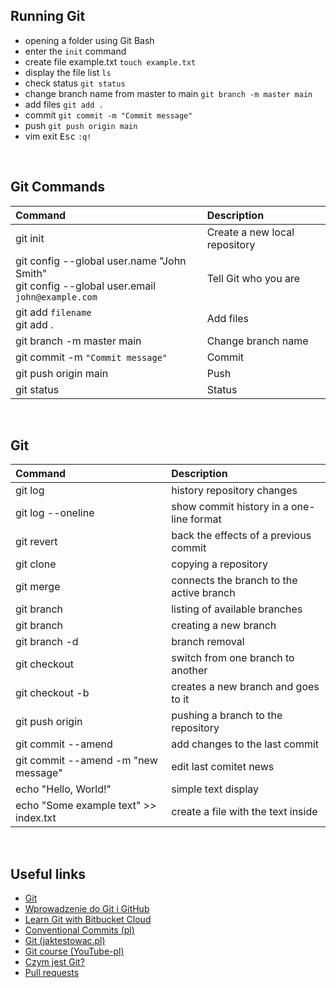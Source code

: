 ## Running Git

- opening a folder using Git Bash
- enter the `init` command
- create file example.txt `touch example.txt`
- display the file list `ls`
- check status `git status`
- change branch name from master to main `git branch -m master main`
- add files `git add .`
- commit `git commit -m "Commit message"`
- push `git push origin main`
- vim exit <kbd>Esc</kbd> `:q!`

<br>

## Git Commands

| Command                                                                                           | Description                   |
| :------------------------------------------------------------------------------------------------ | :---------------------------- |
| git init                                                                                          | Create a new local repository |
| git config --global user.name "John Smith" <br> git config --global user.email `john@example.com` | Tell Git who you are          |
| git add `filename` <br> git add .                                                                 | Add files                     |
| git branch -m master main                                                                         | Change branch name            |
| git commit -m `"Commit message"`                                                                  | Commit                        |
| git push origin main                                                                              | Push                          |
| git status                                                                                        | Status                        |

<br>

## Git

| Command                               | Description                              |
| :------------------------------------ | :--------------------------------------- |
| git log                               | history repository changes               |
| git log --oneline                     | show commit history in a one-line format |
| git revert                            | back the effects of a previous commit    |
| git clone <URL>                       | copying a repository                     |
| git merge <URL>                       | connects the branch to the active branch |
| git branch                            | listing of available branches            |
| git branch <branch-name>              | creating a new branch                    |
| git branch -d <branch-name>           | branch removal                           |
| git checkout <branch-name>            | switch from one branch to another        |
| git checkout -b <branch-name>         | creates a new branch and goes to it      |
| git push origin <branch-name>         | pushing a branch to the repository       |
| git commit --amend                    | add changes to the last commit           |
| git commit --amend -m "new message"   | edit last comitet news                   |
| echo "Hello, World!"                  | simple text display                      |
| echo "Some example text" >> index.txt | create a file with the text inside       |

<br>

## Useful links

- [Git](https://git-scm.com/docs)
- [Wprowadzenie do Git i GitHub](https://www.udemy.com/course/kurs-git-i-github-od-podstaw)
- [Learn Git with Bitbucket Cloud](https://www.atlassian.com/git/tutorials/learn-git-with-bitbucket-cloud)
- [Conventional Commits (pl)](https://highlab.pl/conventional-commits/)
- [Git (jaktestowac.pl)](https://jaktestowac.pl/git/)
- [Git course (YouTube-pl)](https://www.youtube.com/watch?v=AjCwB0CiCfE&list=PL2zsrr3O56spOLrXjhOKTx7l-g9UhEe64)
- [Czym jest Git?](https://www.youtube.com/watch?v=D6EI7EbEN4Q&list=PLjHmWifVUNMKIGHmaGPVqSD-L6i1Zw-MH)
- [Pull requests](https://www.youtube.com/watch?v=VsaiEXGjjkI)
